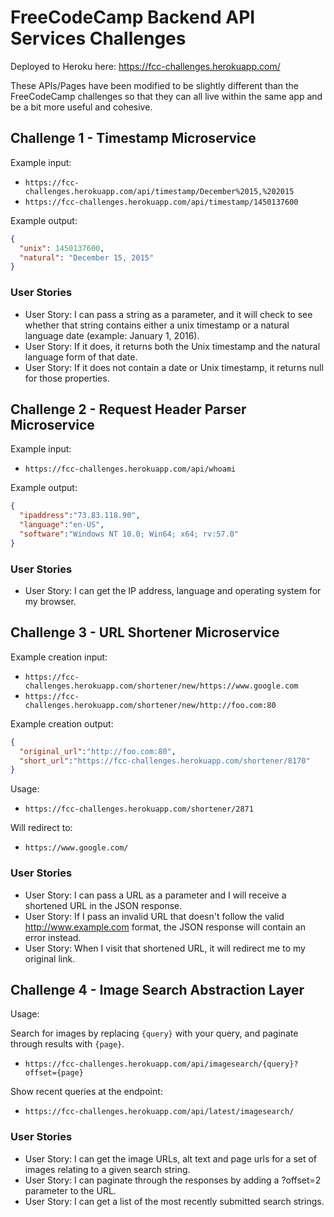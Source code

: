 # FreeCodeCamp Backend API Services Challenges

Deployed to Heroku here: https://fcc-challenges.herokuapp.com/

These APIs/Pages have been modified to be slightly different than the FreeCodeCamp challenges so that they can all live within the same app and be a bit more useful and cohesive.

## Challenge 1 - Timestamp Microservice

Example input:

- `https://fcc-challenges.herokuapp.com/api/timestamp/December%2015,%202015`
- `https://fcc-challenges.herokuapp.com/api/timestamp/1450137600`

Example output:

```json
{
  "unix": 1450137600,
  "natural": "December 15, 2015"
}
```

### User Stories

- User Story: I can pass a string as a parameter, and it will check to see whether that string contains either a unix timestamp or a natural language date (example: January 1, 2016).
- User Story: If it does, it returns both the Unix timestamp and the natural language form of that date.
- User Story: If it does not contain a date or Unix timestamp, it returns null for those properties.

## Challenge 2 - Request Header Parser Microservice

Example input:

- `https://fcc-challenges.herokuapp.com/api/whoami`

Example output:

```json
{
  "ipaddress":"73.83.118.90",
  "language":"en-US",
  "software":"Windows NT 10.0; Win64; x64; rv:57.0"
}
```

### User Stories

- User Story: I can get the IP address, language and operating system for my browser.

## Challenge 3 - URL Shortener Microservice

Example creation input:

- `https://fcc-challenges.herokuapp.com/shortener/new/https://www.google.com`
- `https://fcc-challenges.herokuapp.com/shortener/new/http://foo.com:80`

Example creation output:

```json
{
  "original_url":"http://foo.com:80",
  "short_url":"https://fcc-challenges.herokuapp.com/shortener/8170"
}
```

Usage:

- `https://fcc-challenges.herokuapp.com/shortener/2871`

Will redirect to:

- `https://www.google.com/`

### User Stories

- User Story: I can pass a URL as a parameter and I will receive a shortened URL in the JSON response.
- User Story: If I pass an invalid URL that doesn't follow the valid http://www.example.com format, the JSON response will contain an error instead.
- User Story: When I visit that shortened URL, it will redirect me to my original link.

## Challenge 4 - Image Search Abstraction Layer

Usage: 

Search for images by replacing `{query}` with your query, and paginate through results with `{page}`.

- `https://fcc-challenges.herokuapp.com/api/imagesearch/{query}?offset={page}`

Show recent queries at the endpoint:

- `https://fcc-challenges.herokuapp.com/api/latest/imagesearch/`

### User Stories

- User Story: I can get the image URLs, alt text and page urls for a set of images relating to a given search string.
- User Story: I can paginate through the responses by adding a ?offset=2 parameter to the URL.
- User Story: I can get a list of the most recently submitted search strings.